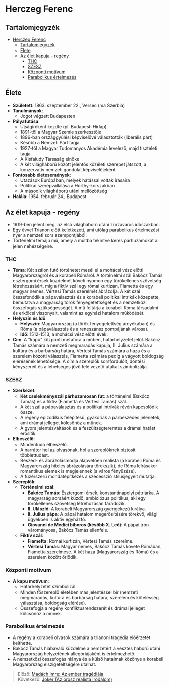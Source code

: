 # Herczeg Ferenc

## Tartalomjegyzék
- [Herczeg Ferenc](#herczeg-ferenc)
  - [Tartalomjegyzék](#tartalomjegyzék)
  - [Élete](#élete)
  - [Az élet kapuja - regény](#az-élet-kapuja---regény)
    - [THC](#thc)
    - [SZESZ](#szesz)
    - [Központi motívum](#központi-motívum)
    - [Parabolikus értelmezés](#parabolikus-értelmezés)

## Élete

- **Született**: 1863. szeptember 22., Versec (ma Szerbia)
- **Tanulmányok**:
  - Jogot végzett Budapesten
- **Pályafutása**:
  - Újságíróként kezdte (pl. Budapesti Hírlap)
  - 1891-től a Magyar Szemle szerkesztője
  - 1896-ban országgyűlési képviselővé választották (liberális párt)
  - Később a Nemzeti Párt tagja
  - 1927-től a Magyar Tudományos Akadémia levelező, majd tiszteleti tagja
  - A Kisfaludy Társaság elnöke
  - A két világháború között jelentős közéleti szerepet játszott, a konzervatív nemzeti gondolat képviselőjeként
- **Fontosabb életesemények**:
  - Utazások Európában, melyek hatással voltak írásaira
  - Politikai szerepvállalása a Horthy-korszakban
  - A második világháború utáni mellőzöttség
- **Halála**: 1954. február 24., Budapest

## Az élet kapuja - regény

- 1919-ben jelent meg, az első világháború utáni zűrzavaros időszakban.
- Egy évvel Trianon előtt keletkezett, ami utólag parabolikus értelmezést nyer a nemzeti sors szempontjából.
- Történelmi témájú mű, amely a múltba tekintve keres párhuzamokat a jelen nehézségeire.

### THC

- **Téma**: Két szálon futó történetet mesél el a mohácsi vész előtti Magyarországról és a korabeli Rómáról. A történelmi szál Bakócz Tamás esztergomi érsek küzdelmét követi nyomon egy törökellenes szövetség létrehozásáért, míg a fiktív szál egy római kurtizán, Fiametta és egy magyar nemes, Vértesi Tamás szerelmét ábrázolja. A két szál összefonódik a pápaválasztás és a korabeli politikai intrikák közepette, bemutatva a magyarság török fenyegetettségét és a nemzetközi összefogás szükségességét. A mű feltárja a korabeli Róma társadalmi és erkölcsi viszonyait, valamint az egyházi hatalom működését.
- **Helyszín és Idő**:
  - **Helyszín**: Magyarország (a török fenyegetettség árnyékában) és Róma (a pápaválasztás és a reneszánsz pompájának városa).
  - **Idő**: 1512-1513, a mohácsi vész előtti évek.
- **Cím**: A "kapu" központi metafora a műben, határhelyzetet jelöl. Bakócz Tamás számára a nemzeti megmaradás kapuja, II. Julius számára a kultúra és a barbárság határa, Vértesi Tamás számára a haza és a szerelem közötti választás, Fiametta számára pedig a vágyott boldogság elérésének lehetősége. A cím a szereplők sorsfordulóit, döntési kényszereit és a lehetséges jövő felé vezető utakat szimbolizálja.

### SZESZ

- **Szerkezet**:
  - **Két cselekményszál párhuzamosan fut**: a történelmi (Bakócz Tamás) és a fiktív (Fiametta és Vértesi Tamás) szál.
  - A két szál a pápaválasztás és a politikai intrikák révén kapcsolódik össze.
  - A regény epizodikus felépítésű, gyakoriak a párbeszédes jelenetek, ami drámai jelleget kölcsönöz a műnek.
  - A gyors jelentésváltások és a feszültségteremtés a drámai hatást erősítik.
- **Elbeszélő**:
  - Mindentudó elbeszélő.
  - A narrátor hol az olvasónak, hol a szereplőknek biztosít többlettudást.
  - Beszéd- és ábrázolásmódja alapvetően realista (a korabeli Róma és Magyarország hiteles ábrázolására törekszik), de Róma leírásakor romantikus elemek is megjelennek (a város fényűzése).
  - A füzérszerű mondatépítkezés a szecesszió stílusjegyeit mutatja.
- **Szereplők**:
  - **Történelmi szál**:
      - **Bakócz Tamás**: Esztergomi érsek, konstantinápolyi pátriárka. A magyarság sorsáért küzdő, ambiciózus politikus, aki egy törökellenes szövetség létrehozásán fáradozik.
      - **II. Ulászló**: A korabeli Magyarország gyengekezű királya.
      - **II. Julius pápa**: A pápai hatalom megerősítésére törekvő, világi ügyekben is aktív egyházfő.
      - **Giovanni de Medici bíboros (később X. Leó)**: A pápai trón várományosa, Bakócz Tamás ellenfele.
  - **Fiktív szál**:
    - **Fiametta**: Római kurtizán, Vértesi Tamás szerelme.
    - **Vértesi Tamás**: Magyar nemes, Bakócz Tamás követe Rómában, Fiametta szerelmese. A két haza (Magyarország és Róma) és a szerelem között őrlődik.

### Központi motívum

- **A kapu motívum**:
  - Határhelyzetet szimbolizál.
  - Minden főszereplő életében más jelentéssel bír (nemzeti megmaradás, kultúra és barbárság határa, szerelem és kötelesség választása, boldogság elérése).
  - Összefogja a regény konfliktusrendszerét és drámai jelleget kölcsönöz a műnek.

### Parabolikus értelmezés

- A regény a korabeli olvasók számára a trianoni tragédia előérzetét kelthette.
- Bakócz Tamás hiábavaló küzdelme a nemzetért a vesztes háború utáni Magyarország helyzetének allegóriájaként is értelmezhető.
- A nemzetközi összefogás hiánya és a külső hatalmak közönye a korabeli Magyarország elszigeteltségére utalhat.

> Előző: [Madách Imre: Az ember tragédiája](./13_madach.md)\
> Következő: [Joker (Az orosz realista irodalom)](./15_joker.md)